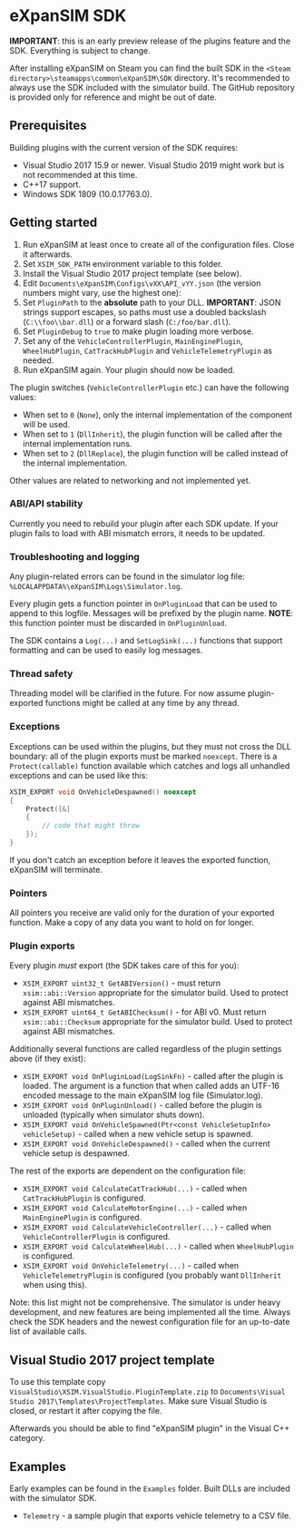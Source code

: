 # eXpanSIM SDK

**IMPORTANT**: this is an early preview release of the plugins feature and the SDK. Everything is subject to change.

After installing eXpanSIM on Steam you can find the built SDK in the `<Steam directory>\steamapps\common\eXpanSIM\SDK` directory.
It's recommended to always use the SDK included with the simulator build. The GitHub repository is provided only for reference and might be out of date.

## Prerequisites

Building plugins with the current version of the SDK requires:

- Visual Studio 2017 15.9 or newer. Visual Studio 2019 might work but is not recommended at this time.
- C++17 support.
- Windows SDK 1809 (10.0.17763.0).

## Getting started

1. Run eXpanSIM at least once to create all of the configuration files. Close it afterwards.
2. Set `XSIM_SDK_PATH` environment variable to this folder.
3. Install the Visual Studio 2017 project template (see below).
4. Edit `Documents\eXpanSIM\Configs\vXX\API_vYY.json` (the version numbers might vary, use the highest one):
  1. Set `PluginPath` to the **absolute** path to your DLL. **IMPORTANT**: JSON strings support escapes, so paths must use a doubled backslash (`C:\\foo\\bar.dll`) or a forward slash (`C:/foo/bar.dll`).
  2. Set `PluginDebug` to `true` to make plugin loading more verbose.
  3. Set any of the `VehicleControllerPlugin`, `MainEnginePlugin`, `WheelHubPlugin`, `CatTrackHubPlugin` and `VehicleTelemetryPlugin` as needed.
5. Run eXpanSIM again. Your plugin should now be loaded.

The plugin switches (`VehicleControllerPlugin` etc.) can have the following values:
- When set to `0` (`None`), only the internal implementation of the component will be used.
- When set to `1` (`DllInherit`), the plugin function will be called after the internal implementation runs.
- When set to `2` (`DllReplace`), the plugin function will be called instead of the internal implementation.

Other values are related to networking and not implemented yet.

### ABI/API stability

Currently you need to rebuild your plugin after each SDK update. If your plugin fails to load with ABI mismatch errors, it needs to be updated.

### Troubleshooting and logging

Any plugin-related errors can be found in the simulator log file: `%LOCALAPPDATA%\eXpanSIM\Logs\Simulator.log`.

Every plugin gets a function pointer in `OnPluginLoad` that can be used to append to this logfile. Messages will be prefixed by the plugin name. **NOTE**: this function pointer must be discarded in `OnPluginUnload`.

The SDK contains a `Log(...)` and `SetLogSink(...)` functions that support formatting and can be used to easily log messages.

### Thread safety

Threading model will be clarified in the future. For now assume plugin-exported functions might be called at any time by any thread.

### Exceptions

Exceptions can be used within the plugins, but they must not cross the DLL boundary: all of the plugin exports must be marked `noexcept`. There is a `Protect(callable)` function available which catches and logs all unhandled exceptions and can be used like this:

```cpp
XSIM_EXPORT void OnVehicleDespawned() noexcept
{
	Protect([&]
	{
		// code that might throw
	});
}
```

If you don't catch an exception before it leaves the exported function, eXpanSIM will terminate.

### Pointers

All pointers you receive are valid only for the duration of your exported function. Make a copy of any data you want to hold on for longer.

### Plugin exports

Every plugin *must* export (the SDK takes care of this for you):

- `XSIM_EXPORT uint32_t GetABIVersion()` - must return `xsim::abi::Version` appropriate for the simulator build. Used to protect against ABI mismatches.
- `XSIM_EXPORT uint64_t GetABIChecksum()` - for ABI v0. Must return `xsim::abi::Checksum` appropriate for the simulator build. Used to protect against ABI mismatches.

Additionally several functions are called regardless of the plugin settings above (if they exist):

- `XSIM_EXPORT void OnPluginLoad(LogSinkFn)` - called after the plugin is loaded. The argument is a function that when called adds an UTF-16 encoded message to the main eXpanSIM log file (Simulator.log).
- `XSIM_EXPORT void OnPluginUnload()` - called before the plugin is unloaded (typically when simulator shuts down).
- `XSIM_EXPORT void OnVehicleSpawned(Ptr<const VehicleSetupInfo> vehicleSetup)` - called when a new vehicle setup is spawned.
- `XSIM_EXPORT void OnVehicleDespawned()` - called when the current vehicle setup is despawned.

The rest of the exports are dependent on the configuration file:

- `XSIM_EXPORT void CalculateCatTrackHub(...)` - called when `CatTrackHubPlugin` is configured.
- `XSIM_EXPORT void CalculateMotorEngine(...)` - called when `MainEnginePlugin` is configured.
- `XSIM_EXPORT void CalculateVehicleController(...)` - called when `VehicleControllerPlugin` is configured.
- `XSIM_EXPORT void CalculateWheelHub(...)` - called when `WheelHubPlugin` is configured.
- `XSIM_EXPORT void OnVehicleTelemetry(...)` - called when `VehicleTelemetryPlugin` is configured (you probably want `DllInherit` when using this).

Note: this list might not be comprehensive. The simulator is under heavy development, and new features are being implemented all the time.
Always check the SDK headers and the newest configuration file for an up-to-date list of available calls.

## Visual Studio 2017 project template

To use this template copy `VisualStudio\XSIM.VisualStudio.PluginTemplate.zip` to `Documents\Visual Studio 2017\Templates\ProjectTemplates`.
Make sure Visual Studio is closed, or restart it after copying the file.

Afterwards you should be able to find "eXpanSIM plugin" in the Visual C++ category.

## Examples

Early examples can be found in the `Examples` folder. Built DLLs are included with the simulator SDK.

- `Telemetry` - a sample plugin that exports vehicle telemetry to a CSV file.
